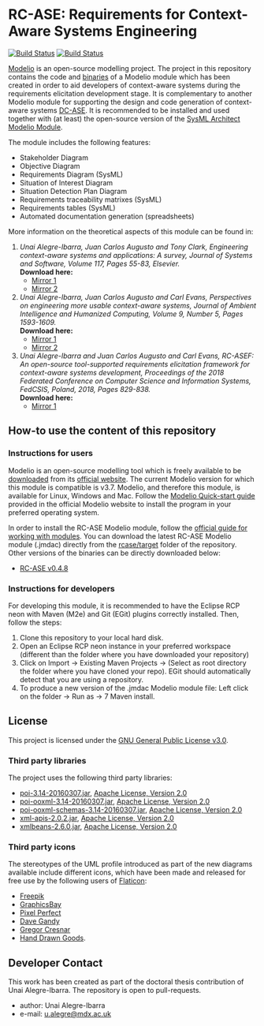 RC-ASE: Requirements for Context-Aware Systems Engineering
======
[![Build Status](https://img.shields.io/badge/casetools-rcase-blue.svg)](https://travis-ci.org/joemccann/dillinger) [![Build Status](https://img.shields.io/badge/version-0.4.8-green.svg)](https://travis-ci.org/joemccann/dillinger)  

[Modelio](https://www.modelio.org/) is an open-source modelling project. The project in this repository contains the code and [binaries](https://github.com/ualegre/rcase/tree/master/rcase/target) of a Modelio module 
which has been created in order to aid developers of context-aware systems during the requirements elicitation development stage. It is complementary to another Modelio module for supporting the design and code generation of context-aware systems [DC-ASE](https://github.com/ualegre/dcase). It is recommended to be installed and used together with (at least) the open-source version of the [SysML Architect Modelio Module](http://store.modelio.org/resource/modules/sysml-architect-open-source.html).  

The module includes the following features:
* Stakeholder Diagram
* Objective Diagram	
* Requirements Diagram (SysML)
* Situation of Interest Diagram
* Situation Detection Plan Diagram
* Requirements traceability matrixes (SysML)
* Requirements tables (SysML)
* Automated documentation generation (spreadsheets)

More information on the theoretical aspects of this module can be found in:  
1. *Unai Alegre-Ibarra, Juan Carlos Augusto and Tony Clark, Engineering context-aware systems and applications: A survey, Journal of Systems and Software, Volume 117, Pages 55-83, Elsevier.*  
**Download here:** 
	* [Mirror 1](https://doi.org/10.1016/j.jss.2016.02.010) 
	* [Mirror 2](http://eprints.mdx.ac.uk/18845/)
2. *Unai Alegre-Ibarra, Juan Carlos Augusto and Carl Evans, Perspectives on engineering more usable context-aware systems, Journal of Ambient Intelligence and Humanized Computing, Volume 9, Number 5, Pages 1593-1609.*  
**Download here:** 
	* [Mirror 1](https://doi.org/10.1007/s12652-018-0863-7) 
	* [Mirror 2](http://eprints.mdx.ac.uk/24280/)
3. *Unai Alegre-Ibarra and Juan Carlos Augusto and Carl Evans, RC-ASEF: An open-source tool-supported requirements elicitation framework for context-aware systems development, Proceedings of the 2018 Federated Conference on Computer Science and Information Systems, FedCSIS, Poland, 2018, Pages 829-838.*   
**Download here:** 
	* [Mirror 1](https://doi.org/10.15439/2018F136)  

## How-to use the content of this repository
### Instructions for users
Modelio is an open-source modelling tool which is freely available to be [downloaded](https://www.modelio.org/downloads/download-modelio.html) from its [official website](http://www.modelio.org). The current Modelio version for which this module is compatible is v3.7. Modelio, and therefore this module, is available for Linux, Windows and Mac. Follow the [Modelio Quick-start guide](https://www.modelio.org/quick-start-pages-35.html) provided in the official Modelio website to install the program in your preferred operating system. 

In order to install the RC-ASE Modelio module, follow the [official guide for working with modules](https://www.modelio.org/quick-start-pages-35/928-modelio/quick-start-35x/132-working-with-modules-35.html). You can download the latest RC-ASE Modelio module (.jmdac) directly from the [rcase/target](https://github.com/ualegre/rcase/blob/master/rcase/target/) folder of the repository. Other versions of the binaries can be directly downloaded below: 

* [RC-ASE v0.4.8](https://github.com/ualegre/rcase/raw/master/rcase/target/RCase_0.4.8.jmdac)

### Instructions for developers
For developing this module, it is recommended to have the Eclipse RCP neon with Maven (M2e) and Git (EGit) plugins correctly installed. Then, follow the steps:
1. Clone this repository to your local hard disk.
2. Open an Eclipse RCP neon instance in your preferred workspace (different than the folder where you have downloaded your repository)
3. Click on Import -> Existing Maven Projects -> (Select as root directory the folder where you have cloned your repo). EGit should automatically detect 
that you are using a repository.
4. To produce a new version of the .jmdac Modelio module file: Left click on the folder -> Run as -> 7 Maven install. 

## License 
This project is licensed under the [GNU General Public License v3.0](https://github.com/casetools/rcase/blob/master/LICENSE.md).

### Third party libraries 
The project uses the following third party libraries:
* [poi-3.14-20160307.jar](https://poi.apache.org), [Apache License, Version 2.0](http://www.apache.org/licenses/LICENSE-2.0)
* [poi-ooxml-3.14-20160307.jar](https://poi.apache.org), [Apache License, Version 2.0](http://www.apache.org/licenses/LICENSE-2.0)
* [poi-ooxml-schemas-3.14-20160307.jar](https://poi.apache.org), [Apache License, Version 2.0](http://www.apache.org/licenses/LICENSE-2.0)
* [xml-apis-2.0.2.jar](https://xerces.apache.org/xml-commons/), [Apache License, Version 2.0](http://www.apache.org/licenses/LICENSE-2.0)
* [xmlbeans-2.6.0.jar](https://xmlbeans.apache.org/), [Apache License, Version 2.0](http://www.apache.org/licenses/LICENSE-2.0)

### Third party icons
The stereotypes of the UML profile introduced as part of the new diagrams available include different icons, which have been made and released for free use by the following users of [Flaticon](https://www.flaticon.com/): 
* [Freepik](https://www.flaticon.com/authors/freepik)
* [GraphicsBay](http://www.flaticon.com/authors/graphicsbay)
* [Pixel Perfect](https://www.flaticon.com/authors/pixel-perfect)
* [Dave Gandy](http://www.flaticon.com/authors/dave-gandy)
* [Gregor Cresnar](https://www.flaticon.com/authors/gregor-cresnar)
* [Hand Drawn Goods](https://www.flaticon.com/authors/hand-drawn-goods).

## Developer Contact
This work has been created as part of the doctoral thesis contribution of Unai Alegre-Ibarra. The repository is open to pull-requests. 
* author: Unai Alegre-Ibarra
* e-mail: u.alegre@mdx.ac.uk
